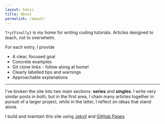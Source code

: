 ```yaml
---
layout: basic
title: About
permalink: /about/
---
```

`Try{Finally}` is my home for writing coding tutorials. Articles designed to teach, not to overwhelm.

For each entry, I provide

* A clear, focused goal
* Concrete examples
* Git clone links - follow along at home!
* Clearly labelled tips and warnings
* Approachable explanations


-----


I've broken the site into two main sections: **series** and **singles**. I write very similar posts in both, but in the first area, I chain many articles together in pursuit of a larger project, while in the latter, I reflect on ideas that stand alone.

I build and maintain this site using [Jekyll](http://jekyllrb.com) and [GitHub Pages](https://pages.github.com/)

